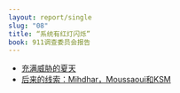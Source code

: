 ```yaml
---
layout: report/single
slug: "08"
title: “系统有红灯闪烁”
book: 911调查委员会报告
---
```

  * [充满威胁的夏天](/report/08-01.html)
  * [后来的线索：Mihdhar，Moussaoui和KSM](/report/08-02.html)
